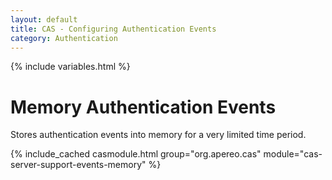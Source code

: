 ```yaml
---
layout: default
title: CAS - Configuring Authentication Events
category: Authentication
---
```

{% include variables.html %}

# Memory Authentication Events

Stores authentication events into memory for a very limited time period.

{% include_cached casmodule.html group="org.apereo.cas" module="cas-server-support-events-memory" %}
